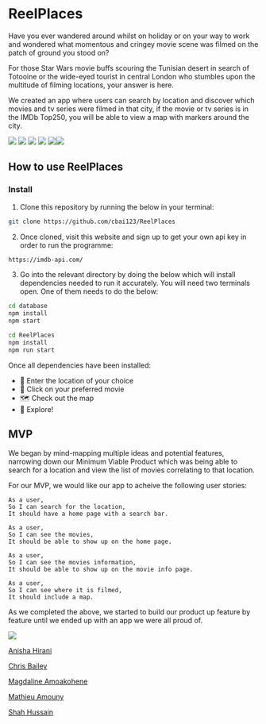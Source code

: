 # ReelPlaces

Have you ever wandered around whilst on holiday or on your way to work and wondered what momentous and cringey movie scene was filmed on the patch of ground you stood on? 

For those Star Wars movie buffs scouring the Tunisian desert in search of Totooine or the wide-eyed tourist in central London who stumbles upon the multitude of filming locations, your answer is here.

We created an app where users can search by location and discover which movies and tv series were filmed in that city, if the movie or tv series is in the IMDb Top250, you will be able to view a map with markers around the city.

<img src="https://img.shields.io/badge/Jest-323330?style=for-the-badge&logo=Jest&logoColor=white"> <img src="https://img.shields.io/badge/JavaScript-F7DF1E?style=for-the-badge&logo=javascript&logoColor=black"> <img src="https://img.shields.io/badge/Node.js-43853D?style=for-the-badge&logo=node.js&logoColor=white"> <img src="https://img.shields.io/badge/Express.js-404D59?style=for-the-badge"> <img src="https://img.shields.io/badge/MongoDB-4EA94B?style=for-the-badge&logo=mongodb&logoColor=white"><img src="https://img.shields.io/badge/react_native-%2320232a.svg?style=for-the-badge&logo=react&logoColor=%2361DAFB"> 

## How to use ReelPlaces
### Install 
1. Clone this repository by running the below in your terminal:
```bash
git clone https://github.com/cbai123/ReelPlaces
```

2. Once cloned, visit this website and sign up to get your own api key in order to run the programme:
```bash
https://imdb-api.com/
```

3. Go into the relevant directory by doing the below which will install dependencies needed to run it accurately. You will need two terminals open. One of them needs to do the below:
```bash
cd database
npm install
npm start
```
```bash
cd ReelPlaces 
npm install 
npm run start
```
Once all dependencies have been installed:
- :mag_right:  Enter the location of your choice 
- :movie_camera:  Click on your preferred movie 
- :world_map:  Check out the map 
- :round_pushpin:  Explore!

## MVP
We began by mind-mapping multiple ideas and potential features, narrowing down our Minimum Viable Product which was being able to search for a location and view the list of movies correlating to that location.

For our MVP, we would like our app to acheive the following user stories:

```
As a user,
So I can search for the location, 
It should have a home page with a search bar.  
```
```
As a user,
So I can see the movies,
It should be able to show up on the home page.
```
```
As a user,
So I can see the movies information,
It should be able to show up on the movie info page.
```
```
As a user,
So I can see where it is filmed,
It should include a map.
```

As we completed the above, we started to build our product up feature by feature until we ended up with an app we were all proud of.


<img src="https://img.shields.io/badge/Built%20by-Developers-yellowgreen"/>

[Anisha Hirani](https://github.com/anisha-11) 

[Chris Bailey](https://github.com/cbai123) 

[Magdaline Amoakohene](https://github.com/Magdaline1) 

[Mathieu Amouny](https://github.com/m-codes)

[Shah Hussain](https://github.com/shussain894) 
